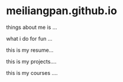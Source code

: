 # meiliangpan.github.io


things about me is ...

what i do for fun ...

this is my resume...

this is my projects....


this is my courses ....

